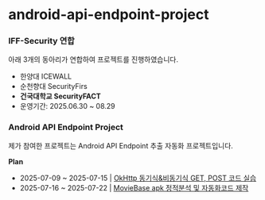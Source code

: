# android-api-endpoint-project

### **IFF-Security 연합**
아래 3개의 동아리가 연합하여 프로젝트를 진행하였습니다.
- 한양대 ICEWALL
- 순천향대 SecurityFirs
- **건국대학교 SecurityFACT**
- 운영기간: 2025.06.30 ~ 08.29

### **Android API Endpoint Project**
제가 참여한 프로젝트는 Android API Endpoint 추출 자동화 프로젝트입니다.

**Plan**

- 2025-07-09 ~ 2025-07-15 | [OkHttp 동기식&비동기식 GET, POST 코드 실습](OkHttp-Analysis)
- 2025-07-16 ~ 2025-07-22 | [MovieBase apk 정적분석 및 자동화코드 제작](MovieBase-Analysis)
